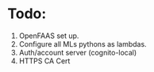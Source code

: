 # Todo:

1. OpenFAAS set up.
2. Configure all MLs pythons as lambdas.
3. Auth/account server (cognito-local)
4. HTTPS CA Cert
